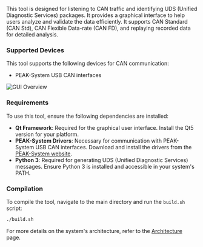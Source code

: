 This tool is designed for listening to CAN traffic and identifying UDS (Unified Diagnostic Services) packages. It provides a graphical interface to help users analyze and validate the data efficiently. It supports CAN Standard (CAN Std), CAN Flexible Data-rate (CAN FD), and replaying recorded data for detailed analysis.  

### Supported Devices

This tool supports the following devices for CAN communication:
- PEAK-System USB CAN interfaces

![GUI Overview](doc/assets/gui.gif)

### Requirements

To use this tool, ensure the following dependencies are installed:

- **Qt Framework**: Required for the graphical user interface. Install the Qt5 version for your platform.
- **PEAK-System Drivers**: Necessary for communication with PEAK-System USB CAN interfaces. Download and install the drivers from the [PEAK-System website](https://www.peak-system.com/).
- **Python 3**: Required for generating UDS (Unified Diagnostic Services) messages. Ensure Python 3 is installed and accessible in your system's PATH.

### Compilation

To compile the tool, navigate to the main directory and run the `build.sh` script:

```bash
./build.sh
```

For more details on the system's architecture, refer to the [Architecture](docs/Architecture.md) page.
